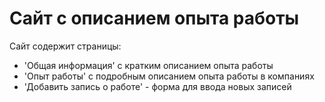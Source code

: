 # Сайт с описанием опыта работы

Сайт содержит страницы:
- 'Общая информация' с кратким описанием опыта работы
- 'Опыт работы' с подробным описанием опыта работы в компаниях
- 'Добавить запись о работе' - форма для ввода новых записей
